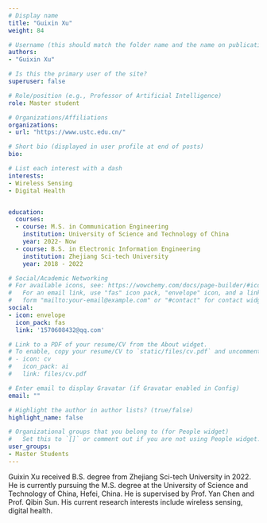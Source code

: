 ```yaml
---
# Display name
title: "Guixin Xu"
weight: 84

# Username (this should match the folder name and the name on publications)
authors:
- "Guixin Xu"

# Is this the primary user of the site?
superuser: false

# Role/position (e.g., Professor of Artificial Intelligence)
role: Master student

# Organizations/Affiliations
organizations:
- url: "https://www.ustc.edu.cn/"

# Short bio (displayed in user profile at end of posts)
bio: 

# List each interest with a dash
interests:
- Wireless Sensing
- Digital Health


education:
  courses:
  - course: M.S. in Communication Engineering 
    institution: University of Science and Technology of China
    year: 2022- Now
  - course: B.S. in Electronic Information Engineering
    institution: Zhejiang Sci-tech University
    year: 2018 - 2022

# Social/Academic Networking
# For available icons, see: https://wowchemy.com/docs/page-builder/#icons
#   For an email link, use "fas" icon pack, "envelope" icon, and a link in the
#   form "mailto:your-email@example.com" or "#contact" for contact widget.
social:
- icon: envelope
  icon_pack: fas
  link: '1570608432@qq.com' 

# Link to a PDF of your resume/CV from the About widget.
# To enable, copy your resume/CV to `static/files/cv.pdf` and uncomment the lines below.
# - icon: cv
#   icon_pack: ai
#   link: files/cv.pdf

# Enter email to display Gravatar (if Gravatar enabled in Config)
email: ""

# Highlight the author in author lists? (true/false)
highlight_name: false

# Organizational groups that you belong to (for People widget)
#   Set this to `[]` or comment out if you are not using People widget.
user_groups:
- Master Students
---
```


Guixin Xu received B.S. degree from Zhejiang Sci-tech University in 2022.  He is currently pursuing the M.S. degree at the University of Science and Technology of China, Hefei, China. He is supervised by Prof. Yan Chen and Prof. Qibin Sun. His current research interests include wireless sensing, digital health.

